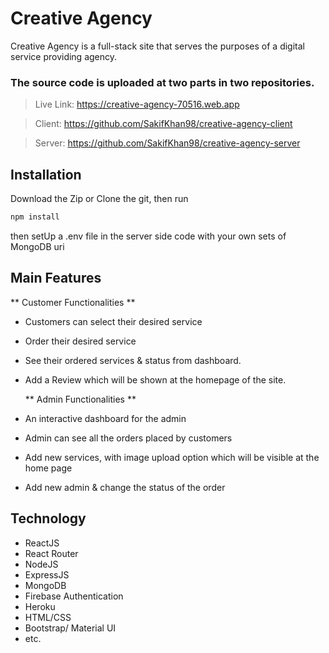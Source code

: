 # Creative Agency

Creative Agency is a full-stack site that serves the purposes of a digital service providing agency.

### The source code is uploaded at two parts in two repositories.

> Live Link: https://creative-agency-70516.web.app

> Client: https://github.com/SakifKhan98/creative-agency-client

> Server: https://github.com/SakifKhan98/creative-agency-server





## Installation

Download the Zip or Clone the git, then run

```bash
npm install
```

then setUp a .env file in the server side code with your own sets of MongoDB uri


## Main Features
  
  
  ** Customer Functionalities **
- Customers can select their desired service
- Order their desired service
- See their ordered services & status from dashboard. 
- Add a Review which will be shown at the homepage of the site.

  ** Admin Functionalities **
- An interactive dashboard for the admin
- Admin can see all the orders placed by customers
- Add new services, with image upload option which will be visible
  at the home page
- Add new admin & change the status of the order


## Technology
 - ReactJS
 - React Router
 - NodeJS
 - ExpressJS
 - MongoDB
 - Firebase Authentication
 - Heroku
 - HTML/CSS
 - Bootstrap/ Material UI
 - etc.
